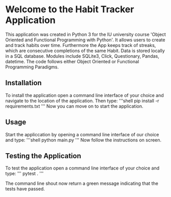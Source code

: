 # Welcome to the Habit Tracker Application 
This application was created in Python 3 for the IU university course 'Object Oriented and Functional Programming with Python'.
It allows users to create and track habits over time. Furthermore the App keeps track of streaks, which are consecutive completions of the same Habit.
Data is stored locally in a SQL database.
Modules include SQLite3, Click, Questionary, Pandas, datetime.
The code follows either Object Oriented or Functional Programming Paradigms.

## Installation
To install the application open a command line interface of your choice and navigate to the location of the application. Then type:
'''shell
pip install -r requirements.txt
'''
Now you can move on to start the application.

## Usage
Start the appliccation by opening a command line interface of our choice and type:
'''shell
python main.py
'''
Now follow the instructions on screen.

## Testing the Application
To test the application open a command line interface of your choice and type:
'''
pytest .
'''

The command line shout now return a green message indicating that the tests have passed.